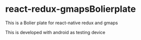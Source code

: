 # react-redux-gmapsBolierplate

This is a Bolier plate for react-native redux and  gmaps

This is developed with android as testing device 
